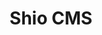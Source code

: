 ---
title: Shio CMS
solution: turing
download: false
github-url: https://viglet.com/shio
description: Shio CMS is integrated with Turing AI, allowing you to map the attributes that will be indexed in Turing during Post Type modeling.
---